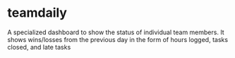 # teamdaily
 A specialized dashboard to show the status of individual team members. It shows wins/losses from the previous day in the form of hours logged, tasks closed, and late tasks
